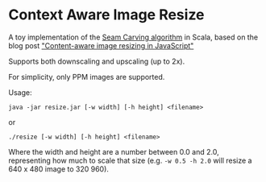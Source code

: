 # Context Aware Image Resize

A toy implementation of the [Seam Carving algorithm](https://perso.crans.org/frenoy/matlab2012/seamcarving.pdf) in Scala, based on the blog post ["Content-aware image resizing in JavaScript"](https://trekhleb.dev/blog/2021/content-aware-image-resizing-in-javascript/)

Supports both downscaling and upscaling (up to 2x).

For simplicity, only PPM images are supported.

Usage:

`java -jar resize.jar [-w width] [-h height] <filename>`

or

`./resize [-w width] [-h height] <filename>`

Where the width and height are a number between 0.0 and 2.0, representing how much to scale that size (e.g. `-w 0.5 -h 2.0` will resize a 640 x 480 image to 320 960).
